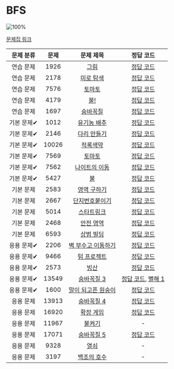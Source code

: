 # BFS

![100%](https://progress-bar.dev/24/?scale=27&title=progress&width=500&color=babaca&suffix=/27)

[문제집 링크](https://www.acmicpc.net/workbook/view/7313)

| 문제 분류 | 문제 | 문제 제목 | 정답 코드 |
| :--: | :--: | :--: | :--: |
| 연습 문제 | 1926 | [그림](https://www.acmicpc.net/problem/1926) | [정답 코드](../0x09/solutions/1926.cpp) |
| 연습 문제 | 2178 | [미로 탐색](https://www.acmicpc.net/problem/2178) | [정답 코드](../0x09/solutions/2178.cpp) |
| 연습 문제 | 7576 | [토마토](https://www.acmicpc.net/problem/7576) | [정답 코드](../0x09/solutions/7576.cpp) |
| 연습 문제 | 4179 | [불!](https://www.acmicpc.net/problem/4179) | [정답 코드](../0x09/solutions/4179.cpp) |
| 연습 문제 | 1697 | [숨바꼭질](https://www.acmicpc.net/problem/1697) | [정답 코드](../0x09/solutions/1697.cpp) |
| 기본 문제✔ | 1012 | [유기농 배추](https://www.acmicpc.net/problem/1012) | [정답 코드](../0x09/solutions/1012.cpp) |
| 기본 문제✔ | 2146 | [다리 만들기](https://www.acmicpc.net/problem/2146) | [정답 코드](../0x09/solutions/2146.cpp) |
| 기본 문제✔ | 10026 | [적록색약](https://www.acmicpc.net/problem/10026) | [정답 코드](../0x09/solutions/10026.cpp) |
| 기본 문제✔ | 7569 | [토마토](https://www.acmicpc.net/problem/7569) | [정답 코드](../0x09/solutions/7569.cpp) |
| 기본 문제✔ | 7562 | [나이트의 이동](https://www.acmicpc.net/problem/7562) | [정답 코드](../0x09/solutions/7562.cpp) |
| 기본 문제✔ | 5427 | [불](https://www.acmicpc.net/problem/5427) | [정답 코드](../0x09/solutions/5427.cpp) |
| 기본 문제 | 2583 | [영역 구하기](https://www.acmicpc.net/problem/2583) | [정답 코드](../0x09/solutions/2583.cpp) |
| 기본 문제 | 2667 | [단지번호붙이기](https://www.acmicpc.net/problem/2667) | [정답 코드](../0x09/solutions/2667.cpp) |
| 기본 문제 | 5014 | [스타트링크](https://www.acmicpc.net/problem/5014) | [정답 코드](../0x09/solutions/5014.cpp) |
| 기본 문제 | 2468 | [안전 영역](https://www.acmicpc.net/problem/2468) | [정답 코드](../0x09/solutions/2468.cpp) |
| 기본 문제 | 6593 | [상범 빌딩](https://www.acmicpc.net/problem/6593) | [정답 코드](../0x09/solutions/6593.cpp) |
| 응용 문제✔ | 2206 | [벽 부수고 이동하기](https://www.acmicpc.net/problem/2206) | [정답 코드](../0x09/solutions/2206.cpp) |
| 응용 문제✔ | 9466 | [텀 프로젝트](https://www.acmicpc.net/problem/9466) | [정답 코드](../0x09/solutions/9466.cpp) |
| 응용 문제✔ | 2573 | [빙산](https://www.acmicpc.net/problem/2573) | [정답 코드](../0x09/solutions/2573.cpp) |
| 응용 문제✔ | 13549 | [숨바꼭질 3](https://www.acmicpc.net/problem/13549) | [정답 코드](../0x09/solutions/13549.cpp), [별해 1](../0x09/solutions/13549_1.cpp) |
| 응용 문제✔ | 1600 | [말이 되고픈 원숭이](https://www.acmicpc.net/problem/1600) | [정답 코드](../0x09/solutions/1600.cpp) |
| 응용 문제 | 13913 | [숨바꼭질 4](https://www.acmicpc.net/problem/13913) | [정답 코드](../0x09/solutions/13913.cpp) |
| 응용 문제 | 16920 | [확장 게임](https://www.acmicpc.net/problem/16920) | [정답 코드](../0x09/solutions/16920.cpp) |
| 응용 문제 | 11967 | [불켜기](https://www.acmicpc.net/problem/11967) | - |
| 응용 문제 | 17071 | [숨바꼭질 5](https://www.acmicpc.net/problem/17071) | [정답 코드](../0x09/solutions/17071.cpp) |
| 응용 문제 | 9328 | [열쇠](https://www.acmicpc.net/problem/9328) | - |
| 응용 문제 | 3197 | [백조의 호수](https://www.acmicpc.net/problem/3197) | - |
